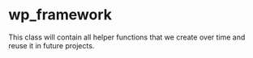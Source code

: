 wp_framework
============

This class will contain all helper functions that we create over time and reuse it in future projects.
